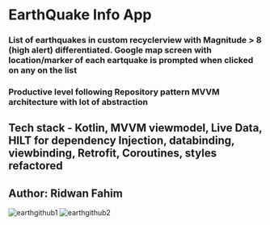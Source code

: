 # EarthQuake Info App 
### List of earthquakes in custom recyclerview with Magnitude > 8 (high alert) differentiated. Google map screen with location/marker of each eartquake is prompted when clicked on any on the list 
### Productive level following Repository pattern MVVM architecture with lot of abstraction
## Tech stack - Kotlin, MVVM viewmodel, Live Data, HILT for dependency Injection, databinding, viewbinding, Retrofit, Coroutines, styles refactored  
Author: Ridwan Fahim
--------------------------------------------------------------------------------------------------

![earthgithub1](https://user-images.githubusercontent.com/83381250/177684150-8058180f-491b-4b9b-86ac-843c21e638b9.png)
![earthgithub2](https://user-images.githubusercontent.com/83381250/177684157-56d2d77d-824c-4dcd-86d1-08d034fdde8c.png)
